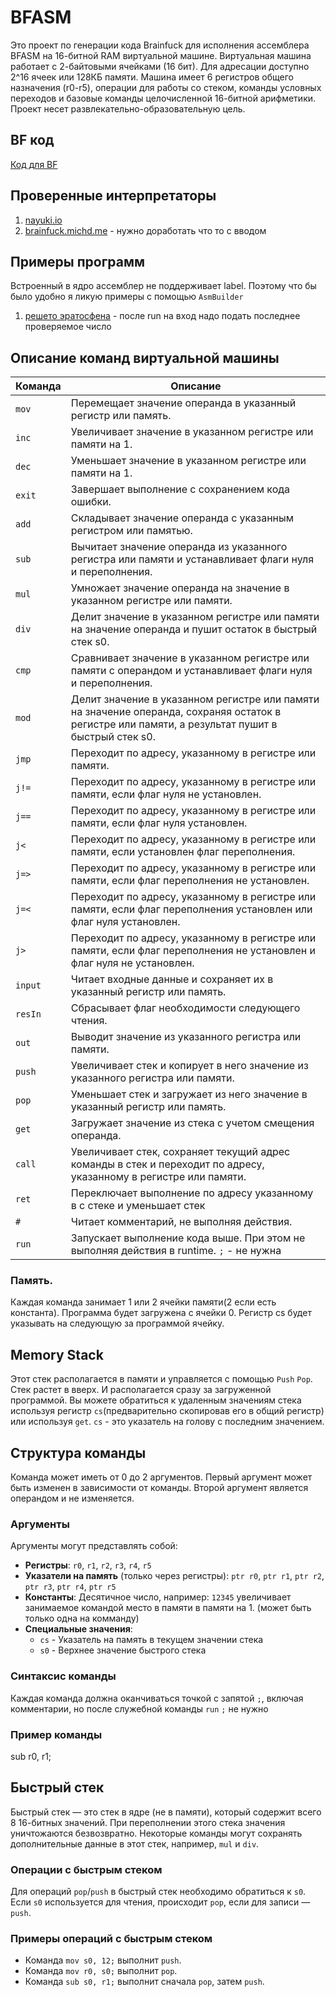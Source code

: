 # BFASM

Это проект по генерации кода Brainfuck для исполнения ассемблера BFASM на 16-битной RAM виртуальной машине. Виртуальная машина работает с 2-байтовыми ячейками (16 бит). Для адресации доступно 2^16 ячеек или 128КБ памяти. Машина имеет 6 регистров общего назначения (r0-r5), операции для работы со стеком, команды условных переходов и базовые команды целочисленной 16-битной арифметики. Проект несет развлекательно-образовательную цель.

## BF код

[Код для BF](Sources/Products/result.bf)

## Проверенные интерпретаторы

1. [nayuki.io](https://www.nayuki.io/page/brainfuck-interpreter-javascript)
2. [brainfuck.michd.me](https://brainfuck.michd.me/) - нужно доработать что то с вводом

## Примеры программ

Встроенный в ядро ассемблер не поддерживает label. Поэтому что бы было удобно я ликую примеры с помощью `AsmBuilder`

1. [решето эратосфена](Sources/AsmBuilder/example/SieveOfEratosthenes.bfasm) - после run на вход надо подать последнее проверяемое число

## Описание команд виртуальной машины

| Команда  | Описание                                                                                  |
|----------|-------------------------------------------------------------------------------------------|
| `mov`    | Перемещает значение операнда в указанный регистр или память.                              |
| `inc`    | Увеличивает значение в указанном регистре или памяти на 1.                                |
| `dec`    | Уменьшает значение в указанном регистре или памяти на 1.                                  |
| `exit`   | Завершает выполнение с сохранением кода ошибки.                                           |
| `add`    | Складывает значение операнда с указанным регистром или памятью.                           |
| `sub`    | Вычитает значение операнда из указанного регистра или памяти и устанавливает флаги нуля и переполнения. |
| `mul`    | Умножает значение операнда на значение в указанном регистре или памяти.                   |
| `div`    | Делит значение в указанном регистре или памяти на значение операнда и пушит остаток в быстрый стек s0. |
| `cmp`    | Сравнивает значение в указанном регистре или памяти с операндом и устанавливает флаги нуля и переполнения. |
| `mod`    | Делит значение в указанном регистре или памяти на значение операнда, сохраняя остаток в регистре или памяти, а результат пушит в быстрый стек s0. |
| `jmp`    | Переходит по адресу, указанному в регистре или памяти.                                    |
| `j!=`    | Переходит по адресу, указанному в регистре или памяти, если флаг нуля не установлен.      |
| `j==`    | Переходит по адресу, указанному в регистре или памяти, если флаг нуля установлен.         |
| `j<`     | Переходит по адресу, указанному в регистре или памяти, если установлен флаг переполнения. |
| `j=>`    | Переходит по адресу, указанному в регистре или памяти, если флаг переполнения не установлен. |
| `j=<`    | Переходит по адресу, указанному в регистре или памяти, если флаг переполнения установлен или флаг нуля установлен. |
| `j>`     | Переходит по адресу, указанному в регистре или памяти, если флаг переполнения не установлен и флаг нуля не установлен. |
| `input`  | Читает входные данные и сохраняет их в указанный регистр или память.                      |
| `resIn`  | Сбрасывает флаг необходимости следующего чтения.                                          |
| `out`    | Выводит значение из указанного регистра или памяти.                                       |
| `push`   | Увеличивает стек и копирует в него значение из указанного регистра или памяти.            |
| `pop`    | Уменьшает стек и загружает из него значение в указанный регистр или память.               |
| `get`    | Загружает значение из стека с учетом смещения операнда.                                   |
| `call`   | Увеличивает стек, сохраняет текущий адрес команды в стек и переходит по адресу, указанному в регистре или памяти. |
| `ret`    | Переключает выполнение по адресу указанному в с стеке и уменьшает стек         |
| `#`      | Читает комментарий, не выполняя действия.
| `run`    | Запускает выполнение кода выше. При этом не выполняя действия в runtime. `;` - не нужна          |

### Память.

Каждая команда занимает 1 или 2 ячейки памяти(2 если есть константа). Программа будет загружена с ячейки 0. Регистр cs будет указывать на следующую за программой ячейку.

## Memory Stack

Этот стек располагается в памяти и управляется с помощью `Push` `Pop`. Стек растет в вверх. И располагается сразу за загруженной программой.
Вы можете обратиться к удаленным значениям стека используя регистр `cs`(предварительно скопировав его в общий регистр) или используя `get`.
`cs` - это указатель на голову c последним значением.

## Структура команды

Команда может иметь от 0 до 2 аргументов. Первый аргумент может быть изменен в зависимости от команды. Второй аргумент является операндом и не изменяется.

### Аргументы

Аргументы могут представлять собой:

- **Регистры**: `r0`, `r1`, `r2`, `r3`, `r4`, `r5`
- **Указатели на память** (только через регистры): `ptr r0`, `ptr r1`, `ptr r2`, `ptr r3`, `ptr r4`, `ptr r5`
- **Константы**: Десятичное число, например: `12345` увеличивает занимаемое командой место в памяти в памяти на 1. (может быть только одна на комманду)
- **Специальные значения**:
  - `cs` - Указатель на память в текущем значении стека
  - `s0` - Верхнее значение быстрого стека

### Синтаксис команды

Каждая команда должна оканчиваться точкой с запятой `;`, включая комментарии, но после служебной команды `run` `;` не нужно

### Пример команды

sub r0, r1;

## Быстрый стек

Быстрый стек — это стек в ядре (не в памяти), который содержит всего 8 16-битных значений. При переполнении этого стека значения уничтожаются безвозвратно. Некоторые команды могут сохранять дополнительные данные в этот стек, например, `mul` и `div`.

### Операции с быстрым стеком

Для операций `pop`/`push` в быстрый стек необходимо обратиться к `s0`. Если `s0` используется для чтения, происходит `pop`, если для записи — `push`.

### Примеры операций с быстрым стеком

- Команда `mov s0, 12;` выполнит `push`.
- Команда `mov r0, s0;` выполнит `pop`.
- Команда `sub s0, r1;` выполнит сначала `pop`, затем `push`.
